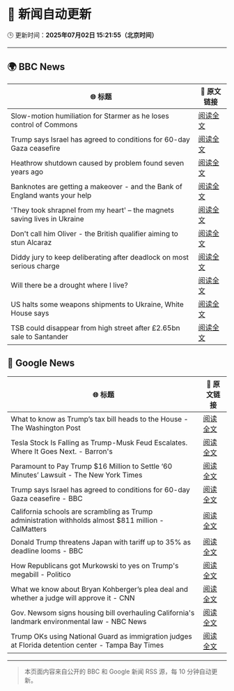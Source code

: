 # 🧠 新闻自动更新

🕒 更新时间：**2025年07月02日 15:21:55（北京时间）**

---

## 🌍 BBC News

| 🌐 标题 | 🔗 原文链接 |
|--------|-------------|
| Slow-motion humiliation for Starmer as he loses control of Commons | [阅读全文](https://www.bbc.com/news/articles/czry6gv80mjo) |
| Trump says Israel has agreed to conditions for 60-day Gaza ceasefire | [阅读全文](https://www.bbc.com/news/articles/cgkg4m0133po) |
| Heathrow shutdown caused by problem found seven years ago | [阅读全文](https://www.bbc.com/news/articles/cly22eelnxjo) |
| Banknotes are getting a makeover - and the Bank of England wants your help | [阅读全文](https://www.bbc.com/news/articles/cy4nn1d2vzxo) |
| 'They took shrapnel from my heart' – the magnets saving lives in Ukraine | [阅读全文](https://www.bbc.com/news/articles/c1mgdendnv7o) |
| Don't call him Oliver - the British qualifier aiming to stun Alcaraz | [阅读全文](https://www.bbc.com/sport/tennis/articles/cq533p4x7l2o) |
| Diddy jury to keep deliberating after deadlock on most serious charge | [阅读全文](https://www.bbc.com/news/articles/c20nn0p9xg2o) |
| Will there be a drought where I live? | [阅读全文](https://www.bbc.com/news/articles/crk661074ejo) |
| US halts some weapons shipments to Ukraine, White House says | [阅读全文](https://www.bbc.com/news/articles/cgk33k204ddo) |
| TSB could disappear from high street after £2.65bn sale to Santander | [阅读全文](https://www.bbc.com/news/articles/cdjxxvg3vpeo) |

## 📰 Google News

| 🌐 标题 | 🔗 原文链接 |
|--------|-------------|
| What to know as Trump’s tax bill heads to the House - The Washington Post | [阅读全文](https://news.google.com/rss/articles/CBMifEFVX3lxTFBMcVQ1MGhtdEtrNTdzZDdobm9HZHBhdmlUWkhEYzZjVy1RNG94clJqZFVRaUx5OWhrTXFIYXo1QUo4S3ZtbUZENjVGb2hGb1RURnNQMV9JTGx1X2xxUXpJYlhuM0xLS1k0Z256X3JGaUUxSmpwSDNuY1JEWlQ?oc=5) |
| Tesla Stock Is Falling as Trump-Musk Feud Escalates. Where It Goes Next. - Barron's | [阅读全文](https://news.google.com/rss/articles/CBMiekFVX3lxTE4xZThHWEJuLXkza3ByRUpycDVmRlV1bkppNXA2MDhBWU9HUm1LMXNQSVV5WV9vSlFlc0dNd2Z3R0pBRVFWYjktUTJ4T05XclE0Y01zQ0Zjd0llZTRITnJNb1RuQ0VLajJwVGtuYXBQNk9wOXNlNEdsQnpn?oc=5) |
| Paramount to Pay Trump $16 Million to Settle ‘60 Minutes’ Lawsuit - The New York Times | [阅读全文](https://news.google.com/rss/articles/CBMikwFBVV95cUxOc2lWQjE2X3V2X0E0RnJwN0g5aE82dlZDVVIyaFc4UDViX0lqSE90bk1rOFJaQzJjZG1VTTlNMDFrbmhZajlYUktxOHNFeE1UT2ZTQ0dtaVZFc3ZKMkwtOWJhN29PaWx3ZlJ4b3ZmM0JhNVNyREJDUWxiUVZ1X0cyN1RtWUJ6cFNJa3BKRHpDanN3ems?oc=5) |
| Trump says Israel has agreed to conditions for 60-day Gaza ceasefire - BBC | [阅读全文](https://news.google.com/rss/articles/CBMiWkFVX3lxTE12b01YMjhMTXA3ZjgxcTIxVi1USkZOR2hBbnBQdlhmN1lKTEZ0eW5iVWxtQWdUYVlJR3owSGVxa0lyREJfZEh6TlhPU2tWRkJpR19YOWQwc243d9IBX0FVX3lxTE44Qlh0UGlza0g5aV9EekVBRS0wSnBvTEtQUEM4UlJoRjBqNkR2TnN2RzlWSC03czJVYzliSzhFSEVaVlRCZGxkdTRmUWFuMlNVd3J2RUxwSHpmVW5vM1BJ?oc=5) |
| California schools are scrambling as Trump administration withholds almost $811 million - CalMatters | [阅读全文](https://news.google.com/rss/articles/CBMijgFBVV95cUxOUXBhbVdwWS05SEJqRnBjZnN1NEtWbExGX25UM0d6ODdOY3BCUkdDWjQxdUxxMXpJcXBXckM2LWJpT1RyOFBGR20tdHhaZ19rUkx6a05JSnNQanVmcHpOSjFTVHRpQkx0OHdEejVMaHpzU0thb2NCUnhDYjdfX25wRGxjLUotSzFSUkZodkxR?oc=5) |
| Donald Trump threatens Japan with tariff up to 35% as deadline looms - BBC | [阅读全文](https://news.google.com/rss/articles/CBMiWkFVX3lxTFBsTFV2Z00tR3lyZExZX1NtbTI1VGZUY2RWbjRxMXhrbnpqYUQ0eU1pLXJhVS1lTTQ0dFhxR2tjYnJMcElTNlNZSlJBclJRZ2dGMHNCM1h5RHpBUdIBX0FVX3lxTE1hdmFlUlBMbXJTRldWcUNjTzJIcVN2c3J1OFYzdVUwM05KTVpzdGxiQkxxNHl5RnpHUkNrVUg4dFY5dEpGakJPM0k3dnpSUXlZZXFSdU55UEtZRFNDVDJN?oc=5) |
| How Republicans got Murkowski to yes on Trump's megabill - Politico | [阅读全文](https://news.google.com/rss/articles/CBMiiAFBVV95cUxPTlFzejJWYmU0MjNYQlZYUG0tSmxOTEtRMTJiMldyUGdyMlVoVHMxbVNleGlBbHAtZFpTNlppVkhRN2VXajVSeGtPcElnYm1yeTVLRl9QVHhiQzFweTRKNDZMcDlQSTl5RXhDMnVqVTFmN3lWSGxmNjdvTTRIcUR6cDRSaDJXeEhP?oc=5) |
| What we know about Bryan Kohberger’s plea deal and whether a judge will approve it - CNN | [阅读全文](https://news.google.com/rss/articles/CBMidEFVX3lxTE1lZkQyRU5zSXBRNFZCWFVDMzVVYUp0N3dJenFBYWtNMGlaeVhpdG5ENFdSREdLeVBIWWJScWRxN1AtUVZXLVMwVjZ2OWU5QUdrdmVnUmF3UjRSQ2ZyRkt0WjBEZEpmMTFUT2lqbGtyVzlOdVBw0gF6QVVfeXFMTzdldWJhcUlqM3ZxbGRqenFHdUotOFUxWkhtaG1OQS1SQVlTd0lVcVVtVVBNRlpqbC1wWldSWkdkdkhoTUJ2V3RUSHJPWVRnWENXQXdxSkhISG9QanRabzZJN2o5NjhjTGRLRzdJYThWdFg1QkxPNGFPSkE?oc=5) |
| Gov. Newsom signs housing bill overhauling California's landmark environmental law - NBC News | [阅读全文](https://news.google.com/rss/articles/CBMitAFBVV95cUxNbWkyYVY1Z2V6Zmg5RGV3ZUo4cDFnWm1kUEF6NGFJOEtEQ3dMOG9LMDZDUUMzdEZxVjVVbkMxTmxNaTdkZ1h3MWZlM1g3SmlPaFhuX2JFYTRaUFAtZHFpQndqNU5PNk5UYnBFWnNaeGNlS3lJRUIxRTNMSWQ3VjZIWHE3TmQ4QVhDUmtjanc5R2JNTjV2U3VkX2VUbmh0TE80R0tJUTZKSE0zV3RUMzZuWWhaemzSAVZBVV95cUxOUGg1REVuRHR6UWRJcnU0WUZZdVpTNTJrVjlyVDJWdjJGdXhrVDE1RjVmc2xLTjVORW93eHRCcVVIUFVWLXFIaE9ENTF3Qzh6OS1kR1dBdw?oc=5) |
| Trump OKs using National Guard as immigration judges at Florida detention center - Tampa Bay Times | [阅读全文](https://news.google.com/rss/articles/CBMiwwFBVV95cUxOTnMxMExOaGRPaG9fZFB4OTd0R25CbThsR0ltblpXdFNFcml5c3FNbW11SkJUclBURzRXZUlmVHEtVTNwbUJpWjFucE43OHBGYjFPcUpmNE5JX2tvV192M0dpUUZvNWw0aXdyVG01RUVyTzIzdW5HSlNLY0hvZ0xrMDZJdXJreVVOWm1WWnJvVjRxLWQwTHFfVU1jTkZiQUtNVXNwTExmQWpzSVczR18wM3hyREtIWHNGY0dLR09tajg2b1U?oc=5) |

---
> 本页面内容来自公开的 BBC 和 Google 新闻 RSS 源，每 10 分钟自动更新。